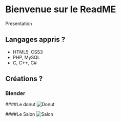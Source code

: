 # Bienvenue sur le ReadME
Presentation

## Langages appris ?

+ HTML5, CSS3
+ PHP, MySQL
+ C, C++, C#

## Créations ?

### Blender 
####Le donut
![Donut](https://i.imgur.com/pW0HMQs.png)

####Le Salon 
![Salon](https://i.imgur.com/5UW0EjK.png)
